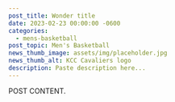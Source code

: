 ```yaml
---
post_title: Wonder title
date: 2023-02-23 00:00:00 -0600
categories:
  - mens-basketball
post_topic: Men's Basketball
news_thumb_image: assets/img/placeholder.jpg
news_thumb_alt: KCC Cavaliers logo
description: Paste description here...
---
```

POST CONTENT.